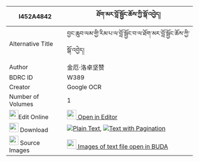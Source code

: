 |I452A4842|ཐོག་མར་བློ་སྦྱོང་ཆོས་ཀྱི་སྒོ་འབྱེད། 
| --- | --- 
|Alternative Title |བྱང་ཆུབ་ལམ་གྱི་རིམ་པ་ལ་བློ་སྦྱོང་བ་ལ་ཐོག་མར་བློ་སྦྱོང་ཆོས་ཀྱི་སྒོ་འབྱེད།
|Author| 金厄·洛卓坚赞
|BDRC ID | W389
|Creator | Google OCR
|Number of Volumes| 1
|<img width="25" src="https://img.icons8.com/color/25/000000/edit-property.png">Edit Online| [<img width="25" src="https://avatars.githubusercontent.com/u/45091458?s=200&v=4"> Open in Editor](http://editor.openpecha.org/I452A4842)
|<img width="25" src="https://img.icons8.com/fluent/48/000000/download-2.png"/>  Download | [![](https://img.icons8.com/color/20/000000/txt.png)Plain Text](https://github.com/Openpecha/I452A4842/releases/download/v1/tokma_ra_lojong_cho_kyi_go_je_plain_I452A4842.zip), [![](https://img.icons8.com/color/20/000000/txt.png)Text with Pagination](https://github.com/Openpecha/I452A4842/releases/download/v1/tokma_ra_lojong_cho_kyi_go_je_pages_I452A4842.zip)
|<img width="25" src="https://img.icons8.com/plasticine/100/000000/pictures-folder.png"/>  Source Images | [<img width="25" src="https://library.bdrc.io/icons/BUDA-small.svg"> Images of text file open in BUDA](https://library.bdrc.io/show/bdr:W389)